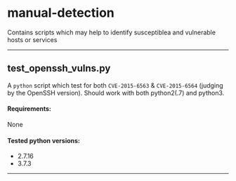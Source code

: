 # manual-detection
Contains scripts which may help to identify susceptiblea and vulnerable hosts or services

---
## test_openssh_vulns.py
A `python` script which test for both `CVE-2015-6563` & `CVE-2015-6564` (judging by the OpenSSH version).
Should work with both python2(.7) and python3.
#### Requirements:
None
#### Tested python versions:
- 2.7.16
- 3.7.3
---
